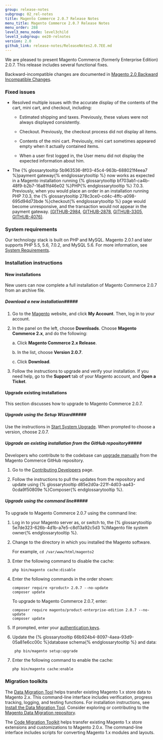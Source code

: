 ```yaml
---
group: release-notes
subgroup: 02_rel-notes
title: Magento Commerce 2.0.7 Release Notes 
menu_title: Magento Commerce 2.0.7 Release Notes 
menu_order: 288
level3_menu_node: level3child
level3_subgroup: ee20-relnotes
version: 2.0
github_link: release-notes/ReleaseNotes2.0.7EE.md
---
```


We are pleased to present Magento Commerce (formerly Enterprise Edition) 2.0.7. This release includes  several functional fixes.


Backward-incompatible changes are documented in <a href="{{page.baseurl}}/release-notes/changes_2.0.html" target="_blank">Magento 2.0 Backward Incompatible Changes</a>.


<h3>Fixed issues</h3>

* Resolved multiple issues with the accurate display of the contents of the cart, mini cart, and checkout,  including:

	* Estimated shipping and taxes. Previously, these values were not always displayed consistently. 

	* Checkout. Previously, the checkout process did not display all items.

	* Contents of the mini cart. Previously, mini cart sometimes appeared empty when it actually contained items.

	* When a user first logged in, the User menu did not display the expected information about him.



* The {% glossarytooltip 5b963536-8f03-45c4-963b-688021f4eea7 %}payment gateway{% endglossarytooltip %} now works as expected in a Magento installation running {% glossarytooltip bf703ab1-ca4b-48f9-b2b7-16a81fd46e02 %}PHP{% endglossarytooltip %} 7.0.3. Previously, when you would place an order in an installation running PHP 7.0.3, the {% glossarytooltip 278c3ce0-cd4c-4ffc-a098-695d94d73bde %}checkout{% endglossarytooltip %} page would become unresponsive, and the transaction would not appear in the payment gateway.  <a href="https://github.com/magento/magento2/issues/2984" target="_blank">(GITHUB-2984</a>, <a href="https://github.com/magento/magento2/issues/2878" target="_blank">GITHUB-2878</a>, <a href="https://github.com/magento/magento2/issues/3305" target="_blank">GITHUB-3305</a>, <a href="https://github.com/magento/magento2/issues/4076" target="_blank">GITHUB-4076)</a>.




<h3>System requirements</h3>
Our technology stack is built on PHP and MySQL. Magento 2.0.1 and later supports PHP 5.5, 5.6, 7.0.2, and MySQL 5.6. For more information, see 
<a href="{{ site.baseurl}}/magento-system-requirements.html" target="_blank">System Requirements</a>.


<h3>Installation instructions</h3>

<h4>New installations</h4>
New users can now complete a full installation of Magento Commerce 2.0.7 from an archive file.

##### <b>Download a new installation</b>#####
1. Go to the <a href="https://www.magento.com/" target="_blank">Magento</a> website, and click **My Account**. Then, log in to your account. 
2. In the panel on the left, choose **Downloads**. Choose **Magento Commerce 2.x**, and do the following:

	a.	Click **Magento Commerce 2.x Release**.

	b.	In the list, choose **Version 2.0.7**.

	c.	Click **Download**.

3.	Follow the instructions to upgrade and verify your installation. If you need help, go to the **Support** tab of your Magento account, and **Open a Ticket**.


<h4><b>Upgrade existing installations</b></h4>

This section discusses how to upgrade to Magento Commerce 2.0.7.


##### <b>Upgrade using the Setup Wizard</b>#####
Use the instructions in [Start System Upgrade]({{page.baseurl}}/comp-mgr/upgrader/upgrade-start.html). When prompted to choose a version, choose 2.0.7.

##### <b>Upgrade an existing installation from the GitHub repository</b>#####
Developers who contribute to the codebase can <a href="{{page.baseurl}}/comp-mgr/bk-compman-upgrade-guide.html" target="_blank">upgrade manually</a> from the Magento Commerce GitHub repository.

1.	Go to the <a href="{{page.baseurl}}/install-gde/install/cli/dev_update-magento.html" target="_blank">Contributing Developers</a> page.

2.	Follow the instructions to pull the updates from the repository and update using {% glossarytooltip d85e2d0a-221f-4d03-aa43-0cda9f50809e %}Composer{% endglossarytooltip %}.

##### <b>Upgrade using the command line</b>#####
To upgrade to Magento Commerce 2.0.7 using the command line:

1.	Log in to your Magento server as, or switch to, the {% glossarytooltip 5e7de323-626b-4d1b-a7e5-c8d13a92c5d3 %}Magento file system owner{% endglossarytooltip %}.
2.	Change to the directory in which you installed the Magento software.

	For example, `cd /var/www/html/magento2`
2.	Enter the following command to disable the cache:

		php bin/magento cache:disable
2.	Enter the following commands in the order shown:

		composer require <product> 2.0.7 --no-update
		composer update

	

	To upgrade to Magento Commerce 2.0.7, enter:

		composer require magento/product-enterprise-edition 2.0.7 --no-update
		composer update
	
3.	If prompted, enter your [authentication keys]({{page.baseurl}}/comp-mgr/prereq/prereq_auth-token.html).
4. Update the {% glossarytooltip 66b924b4-8097-4aea-93d9-05a81e6cc00c %}database schema{% endglossarytooltip %} and data:

		php bin/magento setup:upgrade
5.	Enter the following command to enable the cache:

		php bin/magento cache:enable


<h3>Migration toolkits</h3>
The <a href="{{page.baseurl}}/migration/migration-migrate.html" target="_blank">Data Migration Tool</a> helps transfer existing Magento 1.x store data to Magento 2.x. This command-line interface includes verification, progress tracking, logging, and testing functions. For installation instructions, see  <a href="{{page.baseurl}}/migration/migration-tool-install.html" target="_blank">Install the Data Migration Tool</a>. Consider exploring or contributing to the <a href="https://github.com/magento/data-migration-tool" target="_blank"> Magento Data Migration repository</a>.

The <a href="https://github.com/magento/code-migration" target="_blank">Code Migration Toolkit</a> helps transfer existing Magento 1.x store extensions and customizations to Magento 2.0.x. The command-line interface includes scripts for converting Magento 1.x modules and layouts.









